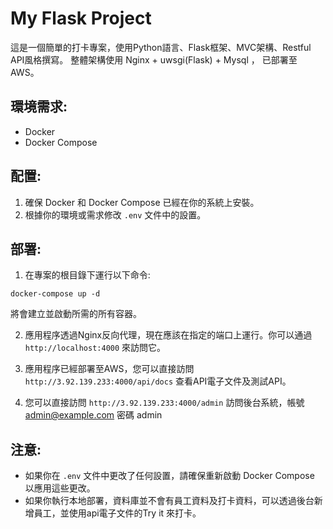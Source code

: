 
# My Flask Project
這是一個簡單的打卡專案，使用Python語言、Flask框架、MVC架構、Restful API風格撰寫。
整體架構使用 Nginx + uwsgi(Flask) + Mysql ， 已部署至AWS。


## 環境需求:
- Docker
- Docker Compose

## 配置:
1. 確保 Docker 和 Docker Compose 已經在你的系統上安裝。
2. 根據你的環境或需求修改 `.env` 文件中的設置。


## 部署:
1. 在專案的根目錄下運行以下命令:
```
docker-compose up -d
```
將會建立並啟動所需的所有容器。

2. 應用程序透過Nginx反向代理，現在應該在指定的端口上運行。你可以通過 `http://localhost:4000` 來訪問它。

3. 應用程序已經部署至AWS，您可以直接訪問 `http://3.92.139.233:4000/api/docs` 查看API電子文件及測試API。

4. 您可以直接訪問 `http://3.92.139.233:4000/admin` 訪問後台系統，帳號 admin@example.com 密碼 admin 

## 注意:
- 如果你在 `.env` 文件中更改了任何設置，請確保重新啟動 Docker Compose 以應用這些更改。
- 如果你執行本地部署，資料庫並不會有員工資料及打卡資料，可以透過後台新增員工，並使用api電子文件的Try it 來打卡。
